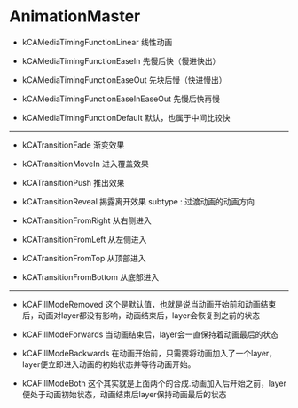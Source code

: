 # AnimationMaster

* kCAMediaTimingFunctionLinear 线性动画

* kCAMediaTimingFunctionEaseIn 先慢后快（慢进快出）

* kCAMediaTimingFunctionEaseOut 先块后慢（快进慢出）

* kCAMediaTimingFunctionEaseInEaseOut 先慢后快再慢

* kCAMediaTimingFunctionDefault 默认，也属于中间比较快

***
* kCATransitionFade 渐变效果

* kCATransitionMoveIn 进入覆盖效果

* kCATransitionPush 推出效果

* kCATransitionReveal 揭露离开效果 subtype : 过渡动画的动画方向

* kCATransitionFromRight 从右侧进入

* kCATransitionFromLeft 从左侧进入

* kCATransitionFromTop 从顶部进入

* kCATransitionFromBottom 从底部进入

***
* kCAFillModeRemoved 这个是默认值，也就是说当动画开始前和动画结束后，动画对layer都没有影响，动画结束后，layer会恢复到之前的状态

* kCAFillModeForwards 当动画结束后，layer会一直保持着动画最后的状态

* kCAFillModeBackwards 在动画开始前，只需要将动画加入了一个layer，layer便立即进入动画的初始状态并等待动画开始。

* kCAFillModeBoth 这个其实就是上面两个的合成.动画加入后开始之前，layer便处于动画初始状态，动画结束后layer保持动画最后的状态


